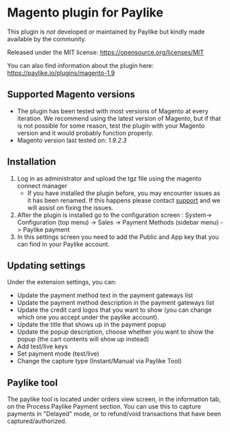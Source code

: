 # Magento plugin for Paylike

This plugin is *not* developed or maintained by Paylike but kindly made
available by the community.

Released under the MIT license: https://opensource.org/licenses/MIT

You can also find information about the plugin here: https://paylike.io/plugins/magento-1.9

## Supported Magento versions

* The plugin has been tested with most versions of Magento at every iteration. We recommend using the latest version of Magento, but if that is not possible for some reason, test the plugin with your Magento version and it would probably function properly. 
* Magento version last tested on: *1.9.2.3*

## Installation

1. Log in as administrator and upload the tgz file using the magento connect manager
    * If you have installed the plugin before, you may encounter issues as it has been renamed. If this happens please contact [support](https://paylike.io/contact) and we will assist on fixing the issues.
2. After the plugin is installed go to the configuration screen : System-> Configuration (top menu)  -> Sales -> Payment Methods (sidebar menu) -> Paylike payment
3. In this settings screen you need to  add the Public and App key that you can find in your Paylike account.

## Updating settings

Under the extension settings, you can:
 * Update the payment method text in the payment gateways list
 * Update the payment method description in the payment gateways list
 * Update the credit card logos that you want to show (you can change which one you accept under the paylike account).
 * Update the title that shows up in the payment popup 
 * Update the popup description, choose whether you want to show the popup  (the cart contents will show up instead)
 * Add test/live keys
 * Set payment mode (test/live)
 * Change the capture type (Instant/Manual via Paylike Tool)
 
 ## Paylike tool
 
 The paylike tool is located under orders view screen, in the information tab, on the Process Paylike Payment section. 
 You can use this to capture payments in "Delayed" mode, or to refund/void transactions that have been captured/authorized. 
 
  
